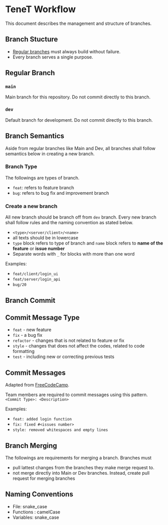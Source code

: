 # TeneT Workflow

This document describes the management and structure of branches.

## Branch Stucture

- [Regular branches](#regular-branch) must always build without failure.
- Every branch serves a single purpose.

## Regular Branch

### `main`

Main branch for this repository. Do not commit directly to this branch.

### `dev`

Default branch for development. Do not commit directly to this branch.

## Branch Semantics

Aside from regular branches like Main and Dev, all branches shall follow semantics below in creating a new branch.

### Branch Type

The followings are types of branch.

- `feat`: refers to feature branch
- `bug`: refers to bug fix and improvement branch

### Create a new branch

All new branch should be branch off from `dev` branch. Every new branch shall follow rules and the naming convention as stated below.

- `<type>/<server/client>/<name>`
- all texts should be in lowercase
- `type` block refers to type of branch and `name` block refers to **name of the feature** or **issue number**
- Separate words with `_` for blocks with more than one word

Examples:

- `feat/client/login_ui`
- `feat/server/login_api`
- `bug/20`

## Branch Commit

## Commit Message Type

- `feat` - new feature
- `fix` - a bug fix
- `refactor` - changes that is not related to feature or fix
- `style` - changes that does not affect the codes, related to code formatting
- `test` - including new or correcting previous tests

## Commit Messages

Adapted from [FreeCodeCamp](https://www.freecodecamp.org/news/how-to-write-better-git-commit-messages/).

Team members are required to commit messages using this pattern.
`<Commit Type>: <Description>`

Examples:

- `feat: added login function`
- `fix: fixed #<issues number>`
- `style: removed whitespaces and empty lines`

## Branch Merging

The followings are requirements for merging a branch.
Branches must

- pull lattest changes from the branches they make merge request to.
- not merge directly into Main or Dev branches. Instead, create pull request for merging branches

## Naming Conventions
-   File: snake_case
-   Functions : camelCase
-   Variables: snake_case